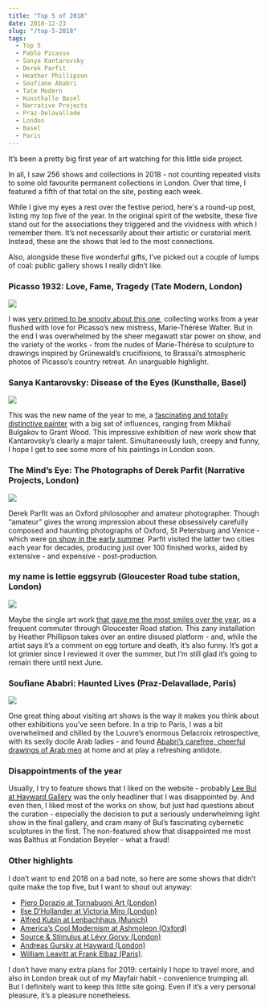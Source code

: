 ```yaml
---
title: "Top 5 of 2018"
date: 2018-12-23
slug: "/top-5-2018"
tags:
  - Top 5
  - Pablo Picasso
  - Sanya Kantarovsky
  - Derek Parfit
  - Heather Phillipson
  - Soufiane Ababri
  - Tate Modern
  - Kunsthalle Basel
  - Narrative Projects
  - Praz-Delavallade
  - London
  - Basel
  - Paris
---
```


It’s been a pretty big first year of art watching for this little side project.

In all, I saw 256 shows and collections in 2018 - not counting repeated visits to some old favourite permanent collections in London. Over that time, I featured a fifth of that total on the site, posting each week.

While I give my eyes a rest over the festive period, here's a round-up post, listing my top five of the year. In the original spirit of the website, these five stand out for the associations they triggered and the vividness with which I remember them. It’s not necessarily about their artistic or curatorial merit. Instead, these are the shows that led to the most connections.

Also, alongside these five wonderful gifts, I’ve picked out a couple of lumps of coal: public gallery shows I really didn’t like.

### Picasso 1932: Love, Fame, Tragedy (Tate Modern, London)

![](/picasso-tate.png)

I was [very primed to be snooty about this one](http://artangled.com/2018/04/08/picasso-tate/), collecting works from a year flushed with love for Picasso’s new mistress, Marie-Thérèse Walter. But in the end I was overwhelmed by the sheer megawatt star power on show, and the variety of the works - from the nudes of Marie-Thérèse to sculpture to drawings inspired by Grünewald’s crucifixions, to Brassaï’s atmospheric photos of Picasso’s country retreat. An unarguable highlight.

### Sanya Kantarovsky: Disease of the Eyes (Kunsthalle, Basel)

![](/kantarovsky-kunsthalle.jpg)

This was the new name of the year to me, a [fascinating and totally distinctive painter](http://artangled.com/2018/09/23/kantarovsky-kunsthalle/) with a big set of influences, ranging from Mikhail Bulgakov to Grant Wood. This impressive exhibition of new work show that Kantarovsky’s clearly a major talent. Simultaneously lush, creepy and funny, I hope I get to see some more of his paintings in London soon.

### The Mind’s Eye: The Photographs of Derek Parfit (Narrative Projects, London)

![](/parfit-narrative.jpg)

Derek Parfit was an Oxford philosopher and amateur photographer. Though “amateur” gives the wrong impression about these obsessively carefully composed and haunting photographs of Oxford, St Petersburg and Venice - which were [on show in the early summer](http://artangled.com/2018/06/10/parfit-narrative/). Parfit visited the latter two cities each year for decades, producing just over 100 finished works, aided by extensive - and expensive - post-production.

### my name is lettie eggsyrub (Gloucester Road tube station, London)

![](/eggysrub-gloucester.jpg)

Maybe the single art work [that gave me the most smiles over the year](http://artangled.com/2018/07/21/eggysrub-gloucester/), as a frequent commuter through Gloucester Road station. This zany installation by Heather Phillipson takes over an entire disused platform - and, while the artist says it’s a comment on egg torture and death, it’s also funny. It’s got a lot grimier since I reviewed it over the summer, but I’m still glad it’s going to remain there until next June.

### Soufiane Ababri: Haunted Lives (Praz-Delavallade, Paris)

![](/ababri-praz.jpg)

One great thing about visiting art shows is the way it makes you think about  other exhibitions you’ve seen before. In a trip to Paris, I was a bit overwhelmed and chilled by the Louvre’s enormous Delacroix retrospective, with its sexily docile Arab ladies - and found [Ababri’s carefree, cheerful drawings of Arab men](http://artangled.com/2018/05/27/ababri-praz/) at home and at play a refreshing antidote.

### Disappointments of the year
Usually, I try to feature shows that I liked on the website - probably [Lee Bul at Hayward Gallery](http://artangled.com/2018/07/28/bul-hayward/) was the only headliner that I was disappointed by. And even then, I liked most of the works on show, but just had questions about the curation - especially the decision to put a seriously underwhelming light show in the final gallery, and cram many of Bul’s fascinating cybernetic sculptures in the first. The non-featured show that disappointed me most was Balthus at Fondation Beyeler - what a fraud!

### Other highlights
I don’t want to end 2018 on a bad note, so here are some shows that didn’t quite make the top five, but I want to shout out anyway:
* [Piero Dorazio at Tornabuoni Art (London)](http://artangled.com/2018/02/04/dorazio-tornabuoni/)
* [Ilse D’Hollander at Victoria Miro (London)](http://artangled.com/2018/11/25/dhollander-victoriamiro/)
* [Alfred Kubin at Lenbachhaus (Munich)](http://artangled.com/2018/11/18/kubin-lenbachhaus/)
* [America’s Cool Modernism at Ashmoleon (Oxford)](http://artangled.com/2018/06/30/ault-ashmoleon/)
* [Source & Stimulus at Lévy Gorvy (London)](http://artangled.com/2018/04/01/laing-levy-gorvy/)
* [Andreas Gursky at Hayward (London)](http://artangled.com/2018/02/25/gursky-hayward/)
* [William Leavitt at Frank Elbaz (Paris)](http://artangled.com/2018/05/20/leavitt-elbaz/).

I don’t have many extra plans for 2019: certainly I hope to travel more, and also in London break out of my Mayfair habit - convenience trumping all. But I definitely want to keep this little site going. Even if it’s a very personal pleasure, it’s a pleasure nonetheless.

